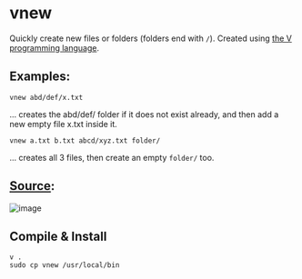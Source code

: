# vnew
Quickly create new files or folders (folders end with `/`).
Created using [the V programming language](https://github.com/vlang/v).

## Examples:
```
vnew abd/def/x.txt
```
... creates the abd/def/ folder if it does not exist already, and then add a new empty file x.txt inside it.

```
vnew a.txt b.txt abcd/xyz.txt folder/
```
... creates all 3 files, then create an empty `folder/` too.

## [Source](vnew.v):
![image](https://user-images.githubusercontent.com/26967/111912607-169a1180-8a73-11eb-8197-a20340481cb5.png)

## Compile & Install
```
v .
sudo cp vnew /usr/local/bin
```
